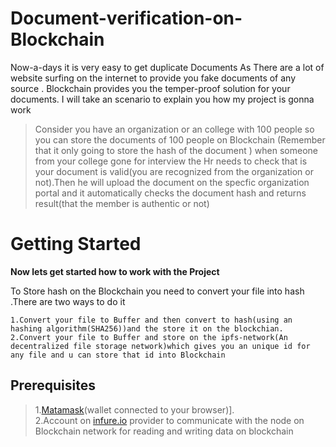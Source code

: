 # Document-verification-on-Blockchain
Now-a-days it is very easy to get duplicate Documents As There are a lot of website surfing on the internet to provide you fake documents of any source .
Blockchain provides you the temper-proof solution for your documents.
I will take an scenario to explain you how my project is gonna work 

>Consider you  have an organization or an college with 100 people so you can store  the documents of 100 people on Blockchain (Remember that it only going to store the hash of the document )
when someone from your college gone for interview the Hr needs to check that is your document is valid(you are recognized from the organization or not).Then he will upload the document on the specfic organization portal
and it automatically checks the document hash and returns result(that the member is authentic or not)

# Getting Started
**Now lets get started how to work with the Project**

To Store hash on the Blockchain you need to convert your file into hash .There are two ways to do it
```
1.Convert your file to Buffer and then convert to hash(using an hashing algorithm(SHA256))and the store it on the blockchian.
2.Convert your file to Buffer and store on the ipfs-network(An decentralized file storage network)which gives you an unique id for any file and u can store that id into Blockchain
```
## Prerequisites
>1.[Matamask](https://metamask.io/)(wallet connected to your browser)].</br>
>2.Account on [infure.io](https://infura.io/) provider to communicate with the node on Blockchain network for reading and writing data on blockchain
